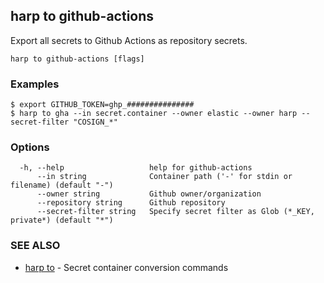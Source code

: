 ## harp to github-actions

Export all secrets to Github Actions as repository secrets.

```
harp to github-actions [flags]
```

### Examples

```
$ export GITHUB_TOKEN=ghp_###############
$ harp to gha --in secret.container --owner elastic --owner harp --secret-filter "COSIGN_*"
```

### Options

```
  -h, --help                   help for github-actions
      --in string              Container path ('-' for stdin or filename) (default "-")
      --owner string           Github owner/organization
      --repository string      Github repository
      --secret-filter string   Specify secret filter as Glob (*_KEY, private*) (default "*")
```

### SEE ALSO

* [harp to](harp_to.md)	 - Secret container conversion commands

